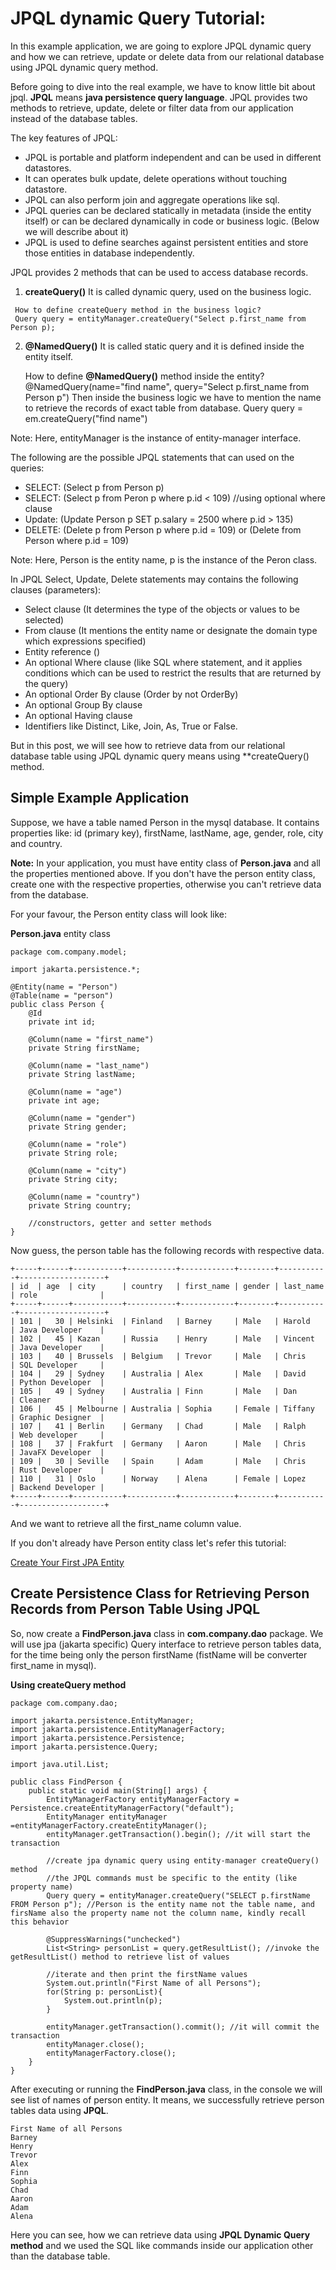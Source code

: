 # JPQL dynamic Query Tutorial:

In this example application, we are going to explore JPQL dynamic query and how we can retrieve, update or delete data from our relational database using JPQL dynamic query method.

Before going to dive into the real example, we have to know little bit about jpql. **JPQL** means **java persistence query language**. JPQL provides two methods to retrieve, update, delete or filter data from our application instead of the database tables.


The key features of JPQL: 
  - JPQL is portable and platform independent and can be used in different datastores.
  - It can operates bulk update, delete operations without touching datastore.
  - JPQL can also perform join and aggregate operations like sql.
  - JPQL queries can be declared statically in metadata (inside the entity itself) or can be declared dynamically in code or business logic. (Below we will describe about it)
  - JPQL is used to define searches against persistent entities and store those entities in database independently.


JPQL provides 2 methods that can be used to access database records.
   1. **createQuery()**
     It is called dynamic query, used on the business logic.

     How to define createQuery method in the business logic?
     Query query = entityManager.createQuery("Select p.first_name from Person p);

  2. **@NamedQuery()**
     It is called static query and it is defined inside the entity itself. 

     How to define **@NamedQuery()** method inside the entity?
     @NamedQuery(name="find name", query="Select p.first_name from Person p")
     Then inside the business logic we have to mention the name to retrieve the records of exact table from database.
     Query query = em.createQuery("find name")


Note: Here, entityManager is the instance of entity-manager interface.


The following are the possible JPQL statements that can used on the queries: 
  - SELECT: (Select p from Person p)
  - SELECT: (Select p from Peron p where p.id < 109) //using optional where clause
  - Update: (Update Person p SET p.salary = 2500 where p.id > 135) 
  - DELETE: (Delete p from Person p where p.id = 109) or (Delete from Person where p.id = 109)

  Note: Here, Person is the entity name, p is the instance of the Peron class.


In JPQL Select, Update, Delete statements may contains the following clauses (parameters): 
  - Select clause (It determines the type of the objects or values to be selected)
  - From clause (It mentions the entity name or designate the domain type which expressions specified)
  - Entity reference ()
  - An optional Where clause (like SQL where statement, and it applies conditions which can be used to restrict the results that are returned by the query)
  - An optional Order By clause (Order by not OrderBy)
  - An optional Group By clause
  - An optional Having clause
  - Identifiers like Distinct, Like, Join, As, True or False.




But in this post, we will see how to retrieve data from our relational database table using JPQL dynamic query means using **createQuery() method.


## Simple Example Application

Suppose, we have a table named Person in the mysql database. It contains properties like: id (primary key), firstName, lastName, age, gender, role, city and country.


**Note:** In your application, you must have entity class of **Person.java** and all the properties mentioned above. If you don't have the person entity class, create one with the respective properties, otherwise you can't retrieve data from the database.

For your favour, the Person entity class will look like:

**Person.java** entity class

```
package com.company.model;

import jakarta.persistence.*;

@Entity(name = "Person")
@Table(name = "person")
public class Person {
    @Id
    private int id;

    @Column(name = "first_name")
    private String firstName;

    @Column(name = "last_name")
    private String lastName;

    @Column(name = "age")
    private int age;

    @Column(name = "gender")
    private String gender;

    @Column(name = "role")
    private String role;

    @Column(name = "city")
    private String city;

    @Column(name = "country")
    private String country;

    //constructors, getter and setter methods
}
```




Now guess, the person table has the following records with respective data.

```
+-----+------+-----------+-----------+------------+--------+-----------+-------------------+
| id  | age  | city      | country   | first_name | gender | last_name | role              |
+-----+------+-----------+-----------+------------+--------+-----------+-------------------+
| 101 |   30 | Helsinki  | Finland   | Barney     | Male   | Harold    | Java Developer    |
| 102 |   45 | Kazan     | Russia    | Henry      | Male   | Vincent   | Java Developer    |
| 103 |   40 | Brussels  | Belgium   | Trevor     | Male   | Chris     | SQL Developer     |
| 104 |   29 | Sydney    | Australia | Alex       | Male   | David     | Python Developer  |
| 105 |   49 | Sydney    | Australia | Finn       | Male   | Dan       | Cleaner           |
| 106 |   45 | Melbourne | Australia | Sophia     | Female | Tiffany   | Graphic Designer  |
| 107 |   41 | Berlin    | Germany   | Chad       | Male   | Ralph     | Web developer     |
| 108 |   37 | Frakfurt  | Germany   | Aaron      | Male   | Chris     | JavaFX Developer  |
| 109 |   30 | Seville   | Spain     | Adam       | Male   | Chris     | Rust Developer    |
| 110 |   31 | Oslo      | Norway    | Alena      | Female | Lopez     | Backend Developer |
+-----+------+-----------+-----------+------------+--------+-----------+-------------------+
```


And we want to retrieve all the first_name column value.

If you don't already have Person entity class let's refer this tutorial: 

<a href="https://codeinjar.com/how-to-create-jpa-entity/" alt="Create JPA Entity">Create Your First JPA Entity</a>


## Create Persistence Class for Retrieving Person Records from Person Table Using JPQL

So, now create a **FindPerson.java** class in **com.company.dao** package. We will use jpa (jakarta specific) Query interface to retrieve person tables data, for the time being only the person firstName (fistName will be converter first_name in mysql).


**Using createQuery method** 

```
package com.company.dao;

import jakarta.persistence.EntityManager;
import jakarta.persistence.EntityManagerFactory;
import jakarta.persistence.Persistence;
import jakarta.persistence.Query;

import java.util.List;

public class FindPerson {
    public static void main(String[] args) {
        EntityManagerFactory entityManagerFactory = Persistence.createEntityManagerFactory("default");
        EntityManager entityManager =entityManagerFactory.createEntityManager();
        entityManager.getTransaction().begin(); //it will start the transaction

        //create jpa dynamic query using entity-manager createQuery() method
        //the JPQL commands must be specific to the entity (like property name)
        Query query = entityManager.createQuery("SELECT p.firstName FROM Person p"); //Person is the entity name not the table name, and firsName also the property name not the column name, kindly recall this behavior

        @SuppressWarnings("unchecked")
        List<String> personList = query.getResultList(); //invoke the getResultList() method to retrieve list of values

        //iterate and then print the firstName values
        System.out.println("First Name of all Persons");
        for(String p: personList){
            System.out.println(p);
        }

        entityManager.getTransaction().commit(); //it will commit the transaction
        entityManager.close();
        entityManagerFactory.close();
    }
}
```


After executing or running the **FindPerson.java** class, in the console we will see list of names of person entity. It means, we successfully retrieve person tables data using **JPQL**.

```
First Name of all Persons
Barney
Henry
Trevor
Alex
Finn
Sophia
Chad
Aaron
Adam
Alena
```

Here you can see, how we can retrieve data using **JPQL Dynamic Query method** and we used the SQL like commands inside our application other than the database table.